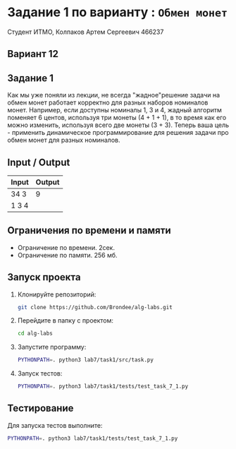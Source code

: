 # Задание 1 по варианту : `Обмен монет`

Студент ИТМО, Колпаков Артем Сергеевич 466237

## Вариант 12

## Задание 1

Как мы уже поняли из лекции, не всегда "жадное"решение задачи на обмен
монет работает корректно для разных наборов номиналов монет. Например, если
доступны номиналы 1, 3 и 4, жадный алгоритм поменяет 6 центов, используя
три монеты (4 + 1 + 1), в то время как его можно изменить, используя всего две
монеты (3 + 3). Теперь ваша цель - применить динамическое программирование
для решения задачи про обмен монет для разных номиналов.

## Input / Output

| Input | Output |
| ----- | ------ |
| 34 3  | 9      |
| 1 3 4 |

## Ограничения по времени и памяти

- Ограничение по времени. 2сек.
- Ограничение по памяти. 256 мб.

## Запуск проекта

1. Клонируйте репозиторий:
   ```bash
   git clone https://github.com/Brondee/alg-labs.git
   ```
2. Перейдите в папку с проектом:
   ```bash
   cd alg-labs
   ```
3. Запустите программу:

   ```bash
   PYTHONPATH=. python3 lab7/task1/src/task.py
   ```

4. Запуск тестов:

   ```bash
   PYTHONPATH=. python3 lab7/task1/tests/test_task_7_1.py

   ```

## Тестирование

Для запуска тестов выполните:

```bash
PYTHONPATH=. python3 lab7/task1/tests/test_task_7_1.py
```
